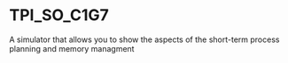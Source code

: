 # TPI_SO_C1G7
A simulator that allows you to show the aspects of the short-term process planning and memory managment 
